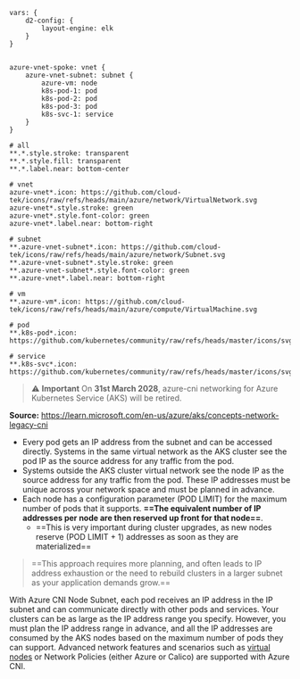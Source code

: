 ```d2
vars: {
	d2-config: {
		layout-engine: elk
	}
}


azure-vnet-spoke: vnet {
	azure-vnet-subnet: subnet {
		azure-vm: node
		k8s-pod-1: pod
		k8s-pod-2: pod
		k8s-pod-3: pod
		k8s-svc-1: service
	}
}

# all
**.*.style.stroke: transparent
**.*.style.fill: transparent
**.*.label.near: bottom-center

# vnet
azure-vnet*.icon: https://github.com/cloud-tek/icons/raw/refs/heads/main/azure/network/VirtualNetwork.svg
azure-vnet*.style.stroke: green
azure-vnet*.style.font-color: green
azure-vnet*.label.near: bottom-right

# subnet
**.azure-vnet-subnet*.icon: https://github.com/cloud-tek/icons/raw/refs/heads/main/azure/network/Subnet.svg
**.azure-vnet-subnet*.style.stroke: green
**.azure-vnet-subnet*.style.font-color: green
**.azure-vnet*.label.near: bottom-right

# vm
**.azure-vm*.icon: https://github.com/cloud-tek/icons/raw/refs/heads/main/azure/compute/VirtualMachine.svg

# pod
**.k8s-pod*.icon: https://github.com/kubernetes/community/raw/refs/heads/master/icons/svg/resources/labeled/pod.svg

# service
**.k8s-svc*.icon: https://github.com/kubernetes/community/raw/refs/heads/master/icons/svg/resources/labeled/svc.svg
```
>⚠️ **Important**
> On **31st March 2028**, azure-cni networking for Azure Kubernetes Service (AKS) will be retired.

**Source:** https://learn.microsoft.com/en-us/azure/aks/concepts-network-legacy-cni

- Every pod gets an IP address from the subnet and can be accessed directly. Systems in the same virtual network as the AKS cluster see the pod IP as the source address for any traffic from the pod. 
- Systems outside the AKS cluster virtual network see the node IP as the source address for any traffic from the pod. These IP addresses must be unique across your network space and must be planned in advance. 
- Each node has a configuration parameter (POD LIMIT) for the maximum number of pods that it supports. **==The equivalent number of IP addresses per node are then reserved up front for that node==**.
	- ==This is very important during cluster upgrades, as new nodes reserve (POD LIMIT + 1) addresses as soon as they are materialized==

> ==This approach requires more planning, and often leads to IP address exhaustion or the need to rebuild clusters in a larger subnet as your application demands grow.==

With Azure CNI Node Subnet, each pod receives an IP address in the IP subnet and can communicate directly with other pods and services. Your clusters can be as large as the IP address range you specify. However, you must plan the IP address range in advance, and all the IP addresses are consumed by the AKS nodes based on the maximum number of pods they can support. Advanced network features and scenarios such as [virtual nodes](https://learn.microsoft.com/en-us/azure/aks/virtual-nodes-cli) or Network Policies (either Azure or Calico) are supported with Azure CNI.